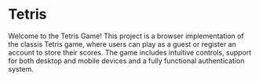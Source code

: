 # Tetris
Welcome to the Tetris Game! This project is a browser implementation of the classis Tetris game, where users can play as a guest or register an account to store their scores. The game includes intuitive controls, support for both desktop and mobile devices and a fully functional authentication system.
